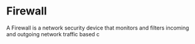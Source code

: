 # Firewall
A Firewall is a network security device that monitors and filters incoming and outgoing network traffic based c
